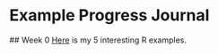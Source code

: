 # Example Progress Journal
## Week 0
[Here](files/interesting_examples.html) is my 5 interesting R examples.
